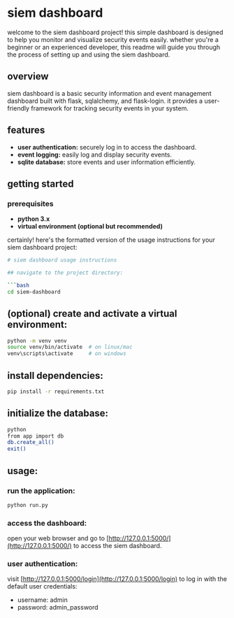 # siem dashboard

welcome to the siem dashboard project! this simple dashboard is designed to help you monitor and visualize security events easily. whether you're a beginner or an experienced developer, this readme will guide you through the process of setting up and using the siem dashboard.

## overview

siem dashboard is a basic security information and event management dashboard built with flask, sqlalchemy, and flask-login. it provides a user-friendly framework for tracking security events in your system.

## features

- **user authentication:** securely log in to access the dashboard.
- **event logging:** easily log and display security events.
- **sqlite database:** store events and user information efficiently.

## getting started

### prerequisites

- **python 3.x**
- **virtual environment (optional but recommended)**

certainly! here's the formatted version of the usage instructions for your siem dashboard project:

```bash
# siem dashboard usage instructions

## navigate to the project directory:

```bash
cd siem-dashboard
```

## (optional) create and activate a virtual environment:

```bash
python -m venv venv
source venv/bin/activate  # on linux/mac
venv\scripts\activate     # on windows
```

## install dependencies:

```bash
pip install -r requirements.txt
```

## initialize the database:

```bash
python
from app import db
db.create_all()
exit()
```

## usage:

### run the application:

```bash
python run.py
```

### access the dashboard:

open your web browser and go to [http://127.0.0.1:5000/](http://127.0.0.1:5000/) to access the siem dashboard.

### user authentication:

visit [http://127.0.0.1:5000/login](http://127.0.0.1:5000/login) to log in with the default user credentials:
- username: admin
- password: admin_password
```
